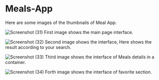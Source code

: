 # Meals-App

Here are some images of the thumbnails of Meal App.

![Screenshot (31)](https://user-images.githubusercontent.com/128240301/236695254-0404226c-56b4-45e6-bdf5-eb8607d79808.png)
First image shows the main page interface.

![Screenshot (32)](https://user-images.githubusercontent.com/128240301/236695320-547c68fe-37a9-45d9-8e4c-aa49fca6797c.png)
Second image shows the interface, Here shows the result according to your search.

![Screenshot (33)](https://user-images.githubusercontent.com/128240301/236695678-bab2ce65-b041-45d6-88ba-705c33f83e94.png)
Third image shows the interface of Meals details in a container.

![Screenshot (34)](https://user-images.githubusercontent.com/128240301/236695517-79694f4c-784b-4ac7-9f0f-b3eb16cf3aff.png)
Forth image shows the interface of favorite section.
